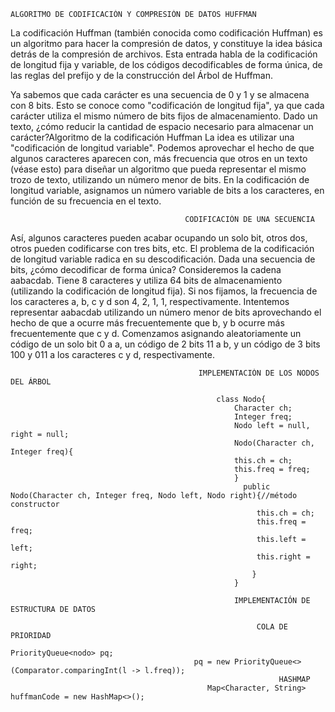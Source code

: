     ALGORITMO DE CODIFICACIÓN Y COMPRESIÓN DE DATOS HUFFMAN
La codificación Huffman (también conocida como codificación Huffman) es un algoritmo para hacer la compresión de datos, y constituye la idea básica detrás de la compresión de archivos. Esta entrada habla de la codificación de longitud fija y variable, de los códigos decodificables de forma única, de las reglas del prefijo y de la construcción del Árbol de Huffman.

Ya sabemos que cada carácter es una secuencia de 0 y 1 y se almacena con 8 bits. Esto se conoce como "codificación de longitud fija", ya que cada carácter utiliza el mismo número de bits fijos de almacenamiento. Dado un texto, ¿cómo reducir la cantidad de espacio necesario para almacenar un carácter?Algoritmo de la codificación Huffman La idea es utilizar una "codificación de longitud variable". Podemos aprovechar el hecho de que algunos caracteres aparecen con, más frecuencia que otros en un texto (véase esto) para diseñar un algoritmo que pueda representar el mismo trozo de texto, utilizando un número menor de bits. En la codificación de longitud variable, asignamos un número variable de bits a los caracteres, en función de su frecuencia en el texto.

                                           CODIFICACIÓN DE UNA SECUENCIA
Así, algunos caracteres pueden acabar ocupando un solo bit, otros dos, otros pueden codificarse con tres bits, etc. El problema de la codificación de longitud variable radica en su descodificación. Dada una secuencia de bits, ¿cómo decodificar de forma única? Consideremos la cadena aabacdab. Tiene 8 caracteres y utiliza 64 bits de almacenamiento (utilizando la codificación de longitud fija). Si nos fijamos, la frecuencia de los caracteres a, b, c y d son 4, 2, 1, 1, respectivamente. Intentemos representar aabacdab utilizando un número menor de bits aprovechando el hecho de que a ocurre más frecuentemente que b, y b ocurre más frecuentemente que c y d. Comenzamos asignando aleatoriamente un código de un solo bit 0 a a, un código de 2 bits 11 a b, y un código de 3 bits 100 y 011 a los caracteres c y d, respectivamente.

                                              IMPLEMENTACIÓN DE LOS NODOS DEL ÁRBOL

                                                  class Nodo{
                                                      Character ch;
                                                      Integer freq;
                                                      Nodo left = null, right = null;
                                                      Nodo(Character ch, Integer freq){
                                                      this.ch = ch;
                                                      this.freq = freq;
                                                      }
                                                        public Nodo(Character ch, Integer freq, Nodo left, Nodo right){//método constructor
                                                           this.ch = ch;
                                                           this.freq = freq;
                                                           this.left = left;
                                                           this.right = right;
                                                          }
                                                      }
                                                      
                                                      IMPLEMENTACIÓN DE ESTRUCTURA DE DATOS

                                                           COLA DE PRIORIDAD
                                                         PriorityQueue<nodo> pq;
                                             pq = new PriorityQueue<>(Comparator.comparingInt(l -> l.freq));
                                                                HASHMAP
                                                Map<Character, String> huffmanCode = new HashMap<>();